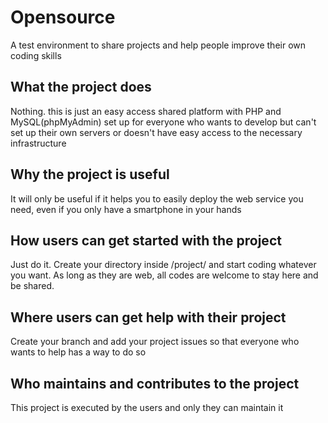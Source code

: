 # Opensource
A test environment to share projects and help people improve their own coding skills

## What the project does
Nothing. this is just an easy access shared platform with PHP and MySQL(phpMyAdmin) set up for everyone who wants to develop but can't set up their own servers or doesn't have easy access to the necessary infrastructure

## Why the project is useful
It will only be useful if it helps you to easily deploy the web service you need, even if you only have a smartphone in your hands

## How users can get started with the project
Just do it. Create your directory inside /project/ and start coding whatever you want. As long as they are web, all codes are welcome to stay here and be shared.

## Where users can get help with their project
Create your branch and add your project issues so that everyone who wants to help has a way to do so

## Who maintains and contributes to the project
This project is executed by the users and only they can maintain it

